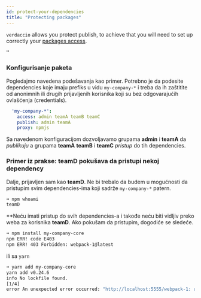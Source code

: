```yaml
---
id: protect-your-dependencies
title: "Protecting packages"
---
```


`verdaccio` allows you protect publish, to achieve that you will need to set up correctly your [packages access](packages).

<div id="codefund">''</div>

### Konfigurisanje paketa

Pogledajmo navedena podešavanja kao primer. Potrebno je da podesite dependencies koje imaju prefiks u vidu `my-company-*` i treba da ih zaštitite od anonimnih ili drugih prijavljenih korisnika koji su bez odgovarajućih ovlašćenja (credentials).

```yaml
  'my-company-*':
    access: admin teamA teamB teamC
    publish: admin teamA
    proxy: npmjs
```

Sa navedenom konfiguracijom dozvoljavamo grupama **admin** i **teamA** da *publikuju* a grupama **teamA** **teamB** i **teamC** *pristup* do tih dependencies.

### Primer iz prakse: teamD pokušava da pristupi nekoj dependency

Dalje, prijavljen sam kao **teamD**. Ne bi trebalo da budem u mogućnosti da pristupim svim dependencies-ima koji sadrže `my-company-*` patern.

```bash
➜ npm whoami
teamD
```

**Neću imati pristup do svih dependencies-a i takođe neću biti vidljiv preko weba za korisnika **teamD**. Ako pokušam da pristupim, dogodiće se sledeće.</p> 

```bash
➜ npm install my-company-core
npm ERR! code E403
npm ERR! 403 Forbidden: webpack-1@latest
```

ili sa `yarn`

```bash
➜ yarn add my-company-core
yarn add v0.24.6
info No lockfile found.
[1/4] 
error An unexpected error occurred: "http://localhost:5555/webpack-1: unregistered users are not allowed to access package my-company-core".
```